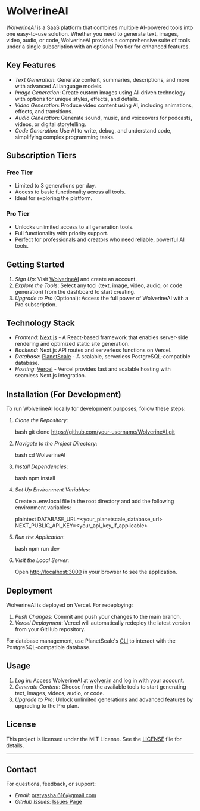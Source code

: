 # WolverineAI

*WolverineAI* is a SaaS platform that combines multiple AI-powered tools into one easy-to-use solution. Whether you need to generate text, images, video, audio, or code, WolverineAI provides a comprehensive suite of tools under a single subscription with an optional Pro tier for enhanced features.

## Key Features

- *Text Generation*: Generate content, summaries, descriptions, and more with advanced AI language models.
- *Image Generation*: Create custom images using AI-driven technology with options for unique styles, effects, and details.
- *Video Generation*: Produce video content using AI, including animations, effects, and transitions.
- *Audio Generation*: Generate sound, music, and voiceovers for podcasts, videos, or digital storytelling.
- *Code Generation*: Use AI to write, debug, and understand code, simplifying complex programming tasks.

## Subscription Tiers

### Free Tier
- Limited to 3 generations per day.
- Access to basic functionality across all tools.
- Ideal for exploring the platform.

### Pro Tier
- Unlocks unlimited access to all generation tools.
- Full functionality with priority support.
- Perfect for professionals and creators who need reliable, powerful AI tools.

## Getting Started

1. *Sign Up*: Visit [WolverineAI](https://wolver.in) and create an account.
2. *Explore the Tools*: Select any tool (text, image, video, audio, or code generation) from the dashboard to start creating.
3. *Upgrade to Pro* (Optional): Access the full power of WolverineAI with a Pro subscription.

## Technology Stack

- *Frontend*: [Next.js](https://nextjs.org/) - A React-based framework that enables server-side rendering and optimized static site generation.
- *Backend*: Next.js API routes and serverless functions on Vercel.
- *Database*: [PlanetScale](https://planetscale.com/) - A scalable, serverless PostgreSQL-compatible database.
- *Hosting*: [Vercel](https://vercel.com/) - Vercel provides fast and scalable hosting with seamless Next.js integration.

## Installation (For Development)

To run WolverineAI locally for development purposes, follow these steps:

1. *Clone the Repository*:

   bash
   git clone https://github.com/your-username/WolverineAI.git
   

2. *Navigate to the Project Directory*:

   bash
   cd WolverineAI
   

3. *Install Dependencies*:

   bash
   npm install
   

4. *Set Up Environment Variables*:

   Create a .env.local file in the root directory and add the following environment variables:

   plaintext
   DATABASE_URL=<your_planetscale_database_url>
   NEXT_PUBLIC_API_KEY=<your_api_key_if_applicable>
   

5. *Run the Application*:

   bash
   npm run dev
   

6. *Visit the Local Server*:

   Open [http://localhost:3000](http://localhost:3000) in your browser to see the application.

## Deployment

WolverineAI is deployed on Vercel. For redeploying:

1. *Push Changes*: Commit and push your changes to the main branch.
2. *Vercel Deployment*: Vercel will automatically redeploy the latest version from your GitHub repository.

For database management, use PlanetScale's [CLI](https://planetscale.com/docs/cli) to interact with the PostgreSQL-compatible database.

## Usage

1. *Log in*: Access WolverineAI at [wolver.in](https://wolver.in) and log in with your account.
2. *Generate Content*: Choose from the available tools to start generating text, images, videos, audio, or code.
3. *Upgrade to Pro*: Unlock unlimited generations and advanced features by upgrading to the Pro plan.

## License

This project is licensed under the MIT License. See the [LICENSE](LICENSE) file for details.

---

## Contact

For questions, feedback, or support:

- *Email*: pratyasha.616@gmail.com
- *GitHub Issues*: [Issues Page](https://github.com/pratyashha/Wolverin/issues)
